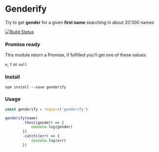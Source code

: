 # Genderify
Try to get __gender__ for a given __first name__ searching in about 20'000 names

[![Build Status](https://circleci.com/gh/albertobravi/genderify.svg?style=shield&circle-token=6d6232d36c2524c1aaa7f2235208624243534889)](https://circleci.com/gh/albertobravi/genderify)

### Promise ready
This module return a Promise, if fulfilled you'll get one of these values: 

`m`, `f` or `null`

### Install

```
npm install --save genderify
```

### Usage

```javascript
const genderify = require('genderify')

genderify(name)
        .then((gender) => {
            console.log(gender)
        })
        .catch((err) => {
            console.log(err)
        })
```
